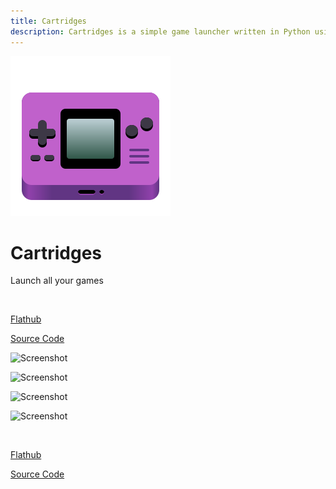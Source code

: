 ```yaml
---
title: Cartridges
description: Cartridges is a simple game launcher written in Python using GTK4 and Libadwaita.
---
```


![Cartridges Icon](/images/cartridges.svg)

# Cartridges

Launch all your games

<br>

[Flathub](https://flathub.org/apps/page.kramo.Cartridges)

[Source Code](https://github.com/kra-mo/cartridges)

![Screenshot](https://raw.githubusercontent.com/kra-mo/cartridges/main/data/screenshots/1.png)

![Screenshot](https://raw.githubusercontent.com/kra-mo/cartridges/main/data/screenshots/2.png)

![Screenshot](https://raw.githubusercontent.com/kra-mo/cartridges/main/data/screenshots/3.png)

![Screenshot](https://raw.githubusercontent.com/kra-mo/cartridges/main/data/screenshots/4.png)

<br>

[Flathub](https://flathub.org/apps/page.kramo.Cartridges)

[Source Code](https://github.com/kra-mo/cartridges)
